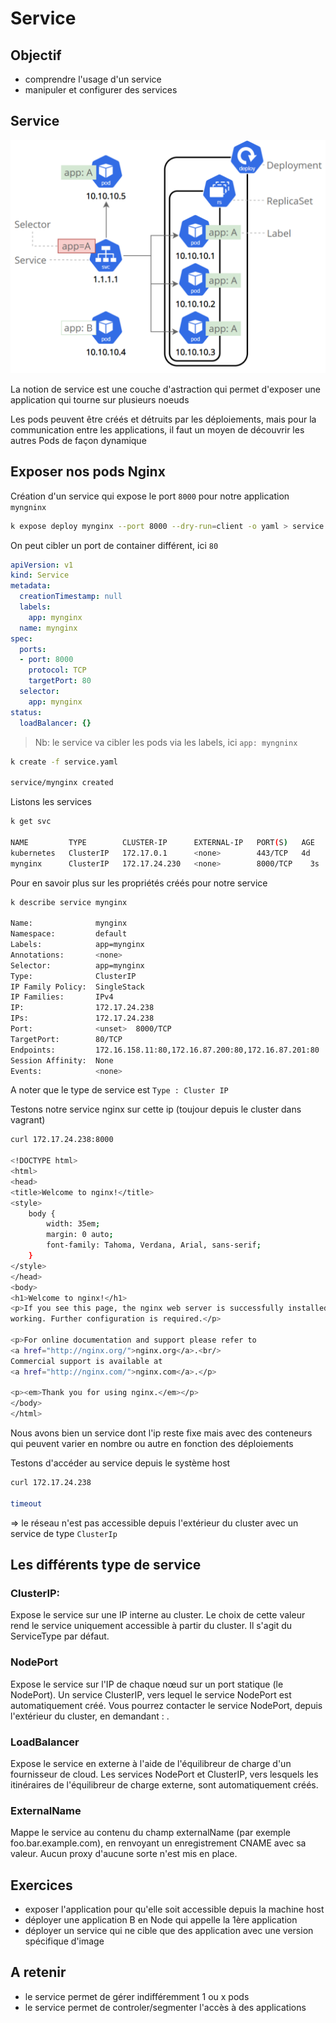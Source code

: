 # Service 

## Objectif 

* comprendre l'usage d'un service
* manipuler et configurer des services

## Service

![Service](./medias/module_04_service.svg)

La notion de service est une couche d'astraction qui permet d'exposer une application qui tourne sur plusieurs noeuds

Les pods peuvent être créés et détruits par les déploiements, mais pour la communication entre les applications, il faut un moyen de découvrir les autres Pods de façon dynamique

## Exposer nos pods Nginx 

Création d'un service qui expose le port  `8000` pour notre application `myngninx`

```bash
k expose deploy mynginx --port 8000 --dry-run=client -o yaml > service.yaml
```

On peut cibler un port de container différent, ici `80` 
```yaml
apiVersion: v1
kind: Service
metadata:
  creationTimestamp: null
  labels:
    app: mynginx
  name: mynginx
spec:
  ports:
  - port: 8000
    protocol: TCP
    targetPort: 80
  selector:
    app: mynginx
status:
  loadBalancer: {}
```

> Nb: le service va cibler les pods via les labels, ici `app: myngninx` 

```bash
k create -f service.yaml

service/mynginx created
```

Listons les services

```bash
k get svc

NAME         TYPE        CLUSTER-IP      EXTERNAL-IP   PORT(S)   AGE
kubernetes   ClusterIP   172.17.0.1      <none>        443/TCP   4d
mynginx      ClusterIP   172.17.24.230   <none>        8000/TCP    3s
```

Pour en savoir plus sur les propriétés créés pour notre service 

```bash
k describe service mynginx

Name:              mynginx
Namespace:         default
Labels:            app=mynginx
Annotations:       <none>
Selector:          app=mynginx
Type:              ClusterIP
IP Family Policy:  SingleStack
IP Families:       IPv4
IP:                172.17.24.238
IPs:               172.17.24.238
Port:              <unset>  8000/TCP
TargetPort:        80/TCP
Endpoints:         172.16.158.11:80,172.16.87.200:80,172.16.87.201:80
Session Affinity:  None
Events:            <none>
```

A noter que le type de service est `Type : Cluster IP` 


Testons notre service nginx sur cette ip (toujour depuis le cluster dans vagrant)

```bash
curl 172.17.24.238:8000

<!DOCTYPE html>
<html>
<head>
<title>Welcome to nginx!</title>
<style>
    body {
        width: 35em;
        margin: 0 auto;
        font-family: Tahoma, Verdana, Arial, sans-serif;
    }
</style>
</head>
<body>
<h1>Welcome to nginx!</h1>
<p>If you see this page, the nginx web server is successfully installed and
working. Further configuration is required.</p>

<p>For online documentation and support please refer to
<a href="http://nginx.org/">nginx.org</a>.<br/>
Commercial support is available at
<a href="http://nginx.com/">nginx.com</a>.</p>

<p><em>Thank you for using nginx.</em></p>
</body>
</html>
```
Nous avons bien un service dont l'ip reste fixe mais avec des conteneurs qui peuvent varier en nombre ou autre en fonction des déploiements


Testons d'accéder au service depuis le système host

```bash
curl 172.17.24.238

timeout
```

=> le réseau n'est pas accessible depuis l'extérieur du cluster avec un service de type `ClusterIp` 

## Les différents type de service 


### ClusterIP: 

Expose le service sur une IP interne au cluster. Le choix de cette valeur rend le service uniquement accessible à partir du cluster. Il s'agit du ServiceType par défaut.

### NodePort

Expose le service sur l'IP de chaque nœud sur un port statique (le NodePort). Un service ClusterIP, vers lequel le service NodePort est automatiquement créé. Vous pourrez contacter le service NodePort, depuis l'extérieur du cluster, en demandant <NodeIP>: <NodePort>.

### LoadBalancer 

Expose le service en externe à l'aide de l'équilibreur de charge d'un fournisseur de cloud. Les services NodePort et ClusterIP, vers lesquels les itinéraires de l'équilibreur de charge externe, sont automatiquement créés.


### ExternalName 

Mappe le service au contenu du champ externalName (par exemple foo.bar.example.com), en renvoyant un enregistrement CNAME avec sa valeur. Aucun proxy d'aucune sorte n'est mis en place.


## Exercices 

* exposer l'application pour qu'elle soit accessible depuis la machine host
* déployer une application B en Node qui appelle la 1ère application
* déployer un service qui ne cible que des application avec une version spécifique d'image 

## A retenir

* le service permet de gérer indifféremment 1 ou x pods
* le service permet de controler/segmenter l'accès à des applications


